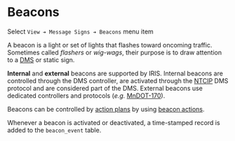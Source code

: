 # Beacons

Select `View ➔ Message Signs ➔ Beacons` menu item

A beacon is a light or set of lights that flashes toward oncoming traffic.
Sometimes called _flashers_ or _wig-wags_, their purpose is to draw attention to
a [DMS] or static sign.

**Internal** and **external** beacons are supported by IRIS.  Internal beacons
are controlled through the DMS controller, are activated through the [NTCIP] DMS
protocol and are considered part of the DMS.  External beacons use dedicated
controllers and protocols (_e.g._ [MnDOT-170]).

Beacons can be controlled by [action plans] by using [beacon actions].

Whenever a beacon is activated or deactivated, a time-stamped record is added to
the `beacon_event` table.


[action plans]: action_plans.html
[beacon actions]: action_plans.html#beacon-actions
[DMS]: dms.html
[MnDOT-170]: admin_guide.html#mndot170
[NTCIP]: admin_guide.html#ntcip
